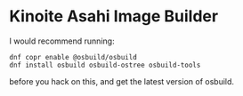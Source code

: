 # Kinoite Asahi Image Builder

I would recommend running:

```
dnf copr enable @osbuild/osbuild
dnf install osbuild osbuild-ostree osbuild-tools
```

before you hack on this, and get the latest version of osbuild.
